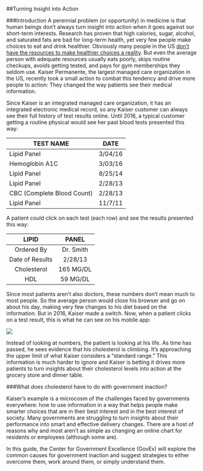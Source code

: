 ##Turning Insight into Action

###Introduction
A perennial problem (or opportunity) in medicine is that human beings don’t always turn insight into action when it goes against our short-term interests. Research has proven that high calories, sugar, alcohol, and saturated fats are bad for long-term health, yet very few people make choices to eat and drink healthier. Obviously many people in the US [don’t have the resources to make healthier choices a reality](http://thefoodtrust.org/uploads/media_items/grocerygap.original.pdf). But even the average person with adequate resources usually eats poorly, skips routine checkups, avoids getting tested, and pays for gym memberships they seldom use. Kaiser Permanente, the largest managed care organization in the US, recently took a small action to combat this tendency and drive more people to action: They changed the way patients see their medical information. 

Since Kaiser is an integrated managed care organization, it has an integrated electronic medical record, so any Kaiser customer can always see their full history of test results online. Until 2016, a typical customer getting a routine physical would see her past blood tests presented this way:

| TEST NAME                  | DATE    |
|----------------------------|---------|
| Lipid Panel                | 3/04/16 |
| Hemoglobin A1C             | 3/03/16 |
| Lipid Panel                | 8/25/14 |
| Lipid Panel                | 2/28/13 |
| CBC (Complete Blood Count) | 2/28/13 |
| Lipid Panel                | 11/7/11 |

A patient could click on each test (each row) and see the results presented this way:

|      LIPID      |   PANEL   |
|:---------------:|:---------:|
| Ordered By      | Dr. Smith |
| Date of Results | 2/28/13   |
| Cholesterol     | 165 MG/DL |
| HDL             | 59 MG/DL  |

Since most patients aren’t also doctors, these numbers don’t mean much to most people. So the average person would close his browser and go on about his day, making very few changes to his diet based on the information. But in 2016, Kaiser made a switch. Now, when a patient clicks on a test result, this is what he can see on his mobile app:

<img src="https://raw.githubusercontent.com/govex/performance-management-getting-started/master/Pics/IMG_5469%20(1).PNG">

Instead of looking at numbers, the patient is looking at his life. As time has passed, he sees evidence that his cholesterol is climbing. It’s approaching the upper limit of what Kaiser considers a “standard range.” This information is much harder to ignore and Kaiser is betting it drives more patients to turn insights about their cholesterol levels into action at the grocery store and dinner table. 

###What does cholesterol have to do with government inaction?

Kaiser’s example is a microcosm of the challenges faced by governments everywhere: how to use information in a way that helps people make smarter choices that are in their best interest and in the best interest of society. Many governments are struggling to turn insights about their performance into smart and effective delivery changes. There are a host of reasons why and most aren’t as simple as changing an online chart for residents or employees (although some are). 

In this guide, the Center for Government Excellence (GovEx) will explore the common causes for government inaction and suggest strategies to either overcome them, work around them, or simply understand them. 

